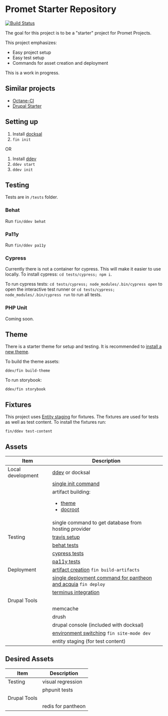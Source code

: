 # Promet Starter Repository

[![Build Status](https://travis-ci.com/promet/d8_starter.svg?branch=develop)](https://travis-ci.com/promet/d8_starter)

The goal for this project is to be a "starter" project for Promet Projects.

This project emphasizes:

* Easy project setup
* Easy test setup
* Commands for asset creation and deployment

This is a work in progress.

## Similar projects

* [Octane-CI](https://github.com/phase2/octane-ci)
* [Drupal Starter](https://github.com/Gizra/drupal-starter)

## Setting up

1. Install [docksal](https://docksal.io/)
2. ``fin init``

OR

1. Install [ddev](https://ddev.readthedocs.io/en/stable/)
2. ``ddev start``
3. ``ddev init``

## Testing

Tests are in `/tests` folder.

### Behat

Run ``fin/ddev behat``

### Pa11y

Run ``fin/ddev pa11y``

### Cypress

Currently there is not a container for cypress. This will make it easier to use locally. To install cypress: ``cd tests/cypress; npm i``.

To run cypress tests: ``cd tests/cypress; node_modules/.bin/cypress open`` to open the interactive test runner or ``cd tests/cypress; node_modules/.bin/cypress run`` to run all tests.

### PHP Unit

Coming soon.

## Theme

There is a starter theme for setup and testing. It is recommended to [install a new theme](https://docs.emulsify.info/installation/design-system).

To build the theme assets:

``ddev/fin build-theme``

To run storybook:

``ddev/fin storybook``

## Fixtures

This project uses [Entity staging](http://drupal.org/project/entity_staging) for fixtures. The fixtures are used for tests as well as test content. To install the fixtures run:

``fin/ddev test-content``

## Assets

| Item | Description |
|-----| ----------- |
| Local development | [ddev](https://github.com/promet/starter_repo/blob/develop/.ddev) or docksal     |
|     | [single init command](https://github.com/promet/starter_repo#setting-up) |
|     | artifact building:  <ul><li>[theme](https://github.com/promet/starter_repo/blob/develop/scripts/bin/build-theme.sh)</li><li> [docroot](https://github.com/promet/starter_repo/blob/develop/scripts/bin/build-artifacts.sh)</li></ul> |
|    | single command to get database from hosting provider |
| Testing | [travis setup](https://github.com/promet/starter_repo/blob/develop/.travis.yml) |
| | [behat tests](https://github.com/promet/starter_repo/blob/develop/tests/behat) |
| | [cypress tests](https://github.com/promet/starter_repo/blob/develop/tests/cypress)|
| | [pa11y tests](https://github.com/promet/starter_repo/blob/develop/tests/pa11y)|
| Deployment | [artifact creation](https://github.com/promet/d8_starter/blob/develop/scripts/bin/build-artifacts) ``fin build-artifacts``|
|  | [single deployment command for pantheon and acquia](https://github.com/promet/d8_starter/blob/develop/scripts/bin/deploy.sh) ``fin deploy``|
|  | [terminus integration](https://github.com/promet/d8_starter/blob/develop/scripts/vendor/terminus) |
| Drupal Tools | |
| | memcache |
| | drush |
| | drupal console (included with docksal) |
| | [environment switching](https://github.com/promet/d8_starter/blob/develop/scripts/bin/site-mode.sh) ``fin site-mode dev``|
| | entity staging (for test content) |

## Desired Assets

| Item | Description |
|-----| ----------- |
| Testing | visual regression |
| | phpunit tests |
| Drupal Tools | |
| | redis for pantheon |



